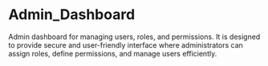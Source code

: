 # Admin_Dashboard
Admin dashboard for managing users, roles, and permissions. It is designed to provide secure and user-friendly interface where administrators can assign roles, define permissions, and manage users efficiently.
